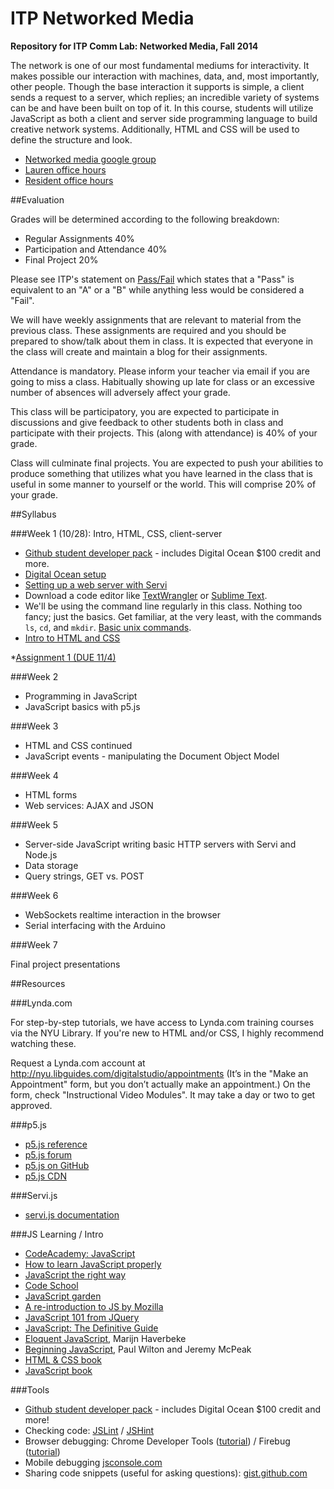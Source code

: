 ITP Networked Media
===================

__Repository for ITP Comm Lab: Networked Media, Fall 2014__

The network is one of our most fundamental mediums for interactivity. It makes possible our interaction with machines, data, and, most importantly, other people. Though the base interaction it supports is simple, a client sends a request to a server, which replies; an incredible variety of systems can be and have been built on top of it. In this course, students will utilize JavaScript as both a client and server side programming language to build creative network systems. Additionally, HTML and CSS will be used to define the structure and look. 

* [Networked media google group](https://groups.google.com/a/itp.nyu.edu/forum/#!forum/networkedmedia)
* [Lauren office hours](https://itp.nyu.edu/inwiki/Signup/McCarthy)
* [Resident office hours](https://itp.nyu.edu/inwiki/)

##Evaluation

Grades will be determined according to the following breakdown:
* Regular Assignments 40%
* Participation and Attendance 40%
* Final Project 20%

Please see ITP's statement on [Pass/Fail](http://help.itp.nyu.edu/academic-policies/pass-fail) which states that a "Pass" is equivalent to an "A" or a "B" while anything less would be considered a "Fail".

We will have weekly assignments that are relevant to material from the previous class. These assignments are required and you should be prepared to show/talk about them in class. It is expected that everyone in the class will create and maintain a blog for their assignments.

Attendance is mandatory. Please inform your teacher via email if you are going to miss a class. Habitually showing up late for class or an excessive number of absences will adversely affect your grade.

This class will be participatory, you are expected to participate in discussions and give feedback to other students both in class and participate with their projects. This (along with attendance) is 40% of your grade.

Class will culminate final projects. You are expected to push your abilities to produce something that utilizes what you have learned in the class that is useful in some manner to yourself or the world. This will comprise 20% of your grade.


##Syllabus

###Week 1 (10/28): Intro, HTML, CSS, client-server

* [Github student developer pack](https://education.github.com/pack) - includes Digital Ocean $100 credit and more.
* [Digital Ocean setup](https://github.com/robynitp/networkedmedia/wiki/Digital-Ocean-Set-up)
* [Setting up a web server with Servi](https://github.com/robynitp/networkedmedia/wiki/Web-Servers-with-Servi)
* Download a code editor like [TextWrangler](http://www.barebones.com/products/textwrangler/) or [Sublime Text](http://www.sublimetext.com/).
* We'll be using the command line regularly in this class. Nothing too fancy; just the basics. Get familiar, at the very least, with the commands `ls`, `cd`, and `mkdir`. [Basic unix commands](http://www.webmonkey.com/2010/02/learn_enough_unix_for_your_resume/#Basic_Commands).
* [Intro to HTML and CSS](https://github.com/lmccart/p5.js/wiki/Intro-to-HTML-and-CSS)
 
*[Assignment 1 (DUE 11/4)](https://github.com/lmccart/itp-networked-media/wiki/Assignments#assignment-1-due-114)


###Week 2

* Programming in JavaScript 
* JavaScript basics with p5.js

###Week 3

* HTML and CSS continued
* JavaScript events - manipulating the Document Object Model

###Week 4

* HTML forms
* Web services: AJAX and JSON

###Week 5

* Server-side JavaScript writing basic HTTP servers with Servi and Node.js
* Data storage
* Query strings, GET vs. POST

###Week 6

* WebSockets realtime interaction in the browser
* Serial interfacing with the Arduino 

###Week 7

Final project presentations



##Resources

###Lynda.com

For step-by-step tutorials, we have access to Lynda.com training courses via the NYU Library. If you're new to HTML and/or CSS, I highly recommend watching these.

Request a Lynda.com account at http://nyu.libguides.com/digitalstudio/appointments (It’s in the "Make an Appointment" form, but you don’t actually make an appointment.) On the form, check "Instructional Video Modules". It may take a day or two to get approved.


###p5.js
* [p5.js reference](http://p5js.org/reference)
* [p5.js forum](http://forum.processing.org/two/)
* [p5.js on GitHub](https://github.com/lmccart/p5.js)
* [p5.js CDN](http://cdnjs.com/libraries/p5.js)

###Servi.js
* [servi.js documentation](https://github.com/antiboredom/servi.js/wiki)

###JS Learning / Intro
* [CodeAcademy: JavaScript](http://www.codecademy.com/tracks/javascript)
* [How to learn JavaScript properly](http://javascriptissexy.com/how-to-learn-javascript-properly/)
* [JavaScript the right way](http://www.jstherightway.org/)
* [Code School](https://www.codeschool.com/paths/javascript)
* [JavaScript garden](http://bonsaiden.github.io/JavaScript-Garden/)
* [A re-introduction to JS by Mozilla](https://developer.mozilla.org/en-US/docs/Web/JavaScript/A_re-introduction_to_JavaScript)
* [JavaScript 101 from JQuery](https://learn.jquery.com/javascript-101/)
* [JavaScript: The Definitive Guide](http://shop.oreilly.com/product/9780596000486.do)
* [Eloquent JavaScript](http://eloquentjavascript.net/contents.html), Marijn Haverbeke
* [Beginning JavaScript](http://www.amazon.com/Beginning-JavaScript-Paul-Wilton/dp/0470525932), Paul Wilton and Jeremy McPeak
* [HTML & CSS book](http://www.htmlandcssbook.com/)
* [JavaScript book](http://www.javascriptbook.com/)

###Tools
* [Github student developer pack](https://education.github.com/pack) - includes Digital Ocean $100 credit and more!
* Checking code: [JSLint](http://www.jslint.com/) / [JSHint](http://www.jshint.com)
* Browser debugging: Chrome Developer Tools ([tutorial](https://developer.chrome.com/extensions/tut_debugging)) / Firebug ([tutorial](http://www.developerfusion.com/article/139949/debugging-javascript-with-firebug/))
* Mobile debugging [jsconsole.com](http://jsconsole.com)
* Sharing code snippets (useful for asking questions): [gist.github.com](http://gist.github.com)
